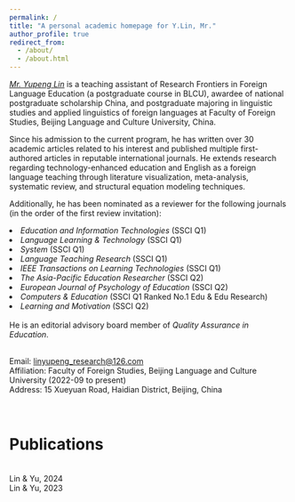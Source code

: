 ```yaml
---
permalink: /
title: "A personal academic homepage for Y.Lin, Mr."
author_profile: true
redirect_from: 
  - /about/
  - /about.html
---
```


<em/>[Mr. Yupeng Lin](https://orcid.org/0000-0002-3182-2459) </em>is a teaching assistant of Research Frontiers in Foreign Language Education (a postgraduate course in BLCU), awardee of national postgraduate scholarship China, and postgraduate majoring in linguistic studies and applied linguistics of foreign languages at Faculty of Foreign Studies, Beijing Language and Culture University, China.

Since his admission to the current program, he has written over 30 academic articles related to his interest and published multiple first-authored articles in reputable international journals. He extends research regarding technology-enhanced education and English as a foreign language teaching through literature visualization, meta-analysis, systematic review, and structural equation modeling techniques.

Additionally, he has been nominated as a reviewer for the following journals (in the order of the first review invitation):
<li><em/>Education and Information Technologies</em> (SSCI Q1)
<li><em/>Language Learning & Technology</em> (SSCI Q1)
<li><em/>System</em> (SSCI Q1)
<li><em/>Language Teaching Research</em> (SSCI Q1)
<li><em/>IEEE Transactions on Learning Technologies</em> (SSCI Q1)
<li><em/>The Asia-Pacific Education Researcher</em> (SSCI Q2)
<li><em/>European Journal of Psychology of Education</em> (SSCI Q2)
<li><em/>Computers & Education</em> (SSCI Q1 Ranked No.1 Edu & Edu Research)
<li><em/>Learning and Motivation</em> (SSCI Q2)
<br>
<br>He is an editorial advisory board member of <em/>Quality Assurance in Education</em>.

<br>Email: linyupeng_research@126.com
<br>Affiliation: Faculty of Foreign Studies, Beijing Language and Culture University (2022-09 to present)
<br>Address: 15 Xueyuan Road, Haidian District, Beijing, China

<br>Publications
======
<br>Lin & Yu, 2024
<br/>Lin & Yu, 2023</br>




